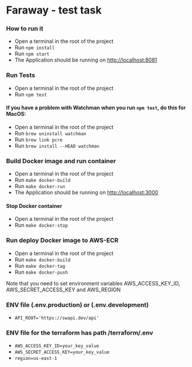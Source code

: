 # Faraway - test task

### How to run it

- Open a terminal in the root of the project
- Run `npm install`
- Run `npm start`
- The Application should be running on [http://localhost:8081](http://localhost:8081)

### Run Tests

- Open a terminal in the root of the project
- Run `npm test`

#### If you have a problem with Watchman when you run `npm test`, do this for MacOS:

- Open a terminal in the root of the project
- Run `brew uninstall watchman`
- Run `brew link pcre`
- Run `brew install --HEAD watchman`

### Build Docker image and run container

- Open a terminal in the root of the project
- Run `make docker-build`
- Run `make docker-run`
- The Application should be running on [http://localhost:3000](http://localhost:3000)

#### Stop Docker container

- Open a terminal in the root of the project
- Run `make docker-stop`

### Run deploy Docker image to AWS-ECR

- Open a terminal in the root of the project
- Run `make docker-build`
- Run `make docker-tag`
- Run `make docker-push`

Note that you need to set environment variables AWS_ACCESS_KEY_ID, AWS_SECRET_ACCESS_KEY and AWS_REGION

### ENV file (.env.production) or (.env.development)

- `API_ROOT='https://swapi.dev/api'`

### ENV file for the terraform has path /terraform/.env

- `AWS_ACCESS_KEY_ID=your_key_value`
- `AWS_SECRET_ACCESS_KEY=your_key_value`
- `region=us-east-1`
